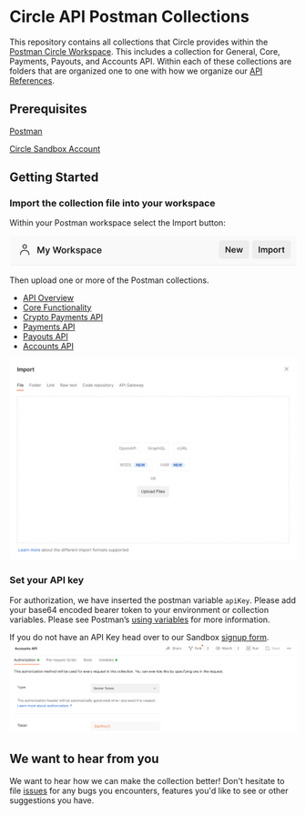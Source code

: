 # Circle API Postman Collections
This repository contains all collections that Circle provides within the [Postman Circle Workspace](https://www.postman.com/circle-solutions/workspace/circle-developers/overview). This includes a collection for General, Core, Payments, Payouts, and Accounts API. Within each of these collections are folders that are organized one to one with how we organize our [API References](https://developers.circle.com/reference/). 

## Prerequisites
[Postman](https://www.getpostman.com/downloads/)

[Circle Sandbox Account](https://my-sandbox.circle.com/signup)
## Getting Started

### Import the collection file into your workspace
Within your Postman workspace select the Import button:

![Import collection](./screenshots/postman_import_collection.png)

Then upload one or more of the Postman collections.
* [API Overview](./postman-collections/general-collection.json)
* [Core Functionality](./postman-collections/account-collection.json)
* [Crypto Payments API](./postman-collections/crypto-payments-collection.json)
* [Payments API](./postman-collections/payments-collection.json)
* [Payouts API](./postman-collections/payouts-collection.json)
* [Accounts API](./postman-collections/accounts-collection.json)

 ![Import raw text](./screenshots/postman_import.png)

### Set your API key
For authorization, we have inserted the postman variable `apiKey`. Please add your base64 encoded bearer token to your environment or collection variables. Please see Postman’s [using variables](https://learning.postman.com/docs/sending-requests/variables/) for more information.

If you do not have an API Key head over to our Sandbox [signup form](https://my-sandbox.circle.com/signup).
![set API key](./screenshots/postman_api_key.png)

## We want to hear from you
We want to hear how we can make the collection better! Don't hesitate to file [issues](https://github.com/circlefin/circle-postman/issues) for any bugs you encounters, features you'd like to see or other suggestions you have.
